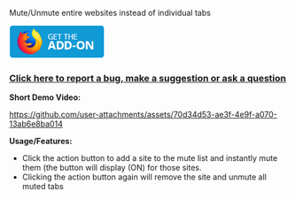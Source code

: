 Mute/Unmute entire websites instead of individual tabs

[![](https://raw.githubusercontent.com/igorlogius/igorlogius/main/geFxAddon.png)](https://addons.mozilla.org/firefox/addon/mute-sites/)

### [Click here to report a bug, make a suggestion or ask a question](https://github.com/igorlogius/igorlogius/issues/new/choose)

<b>Short Demo Video:</b>

https://github.com/user-attachments/assets/70d34d53-ae3f-4e9f-a070-13ab6e8ba014

<b>Usage/Features:</b>
<ul>
    <li>
        Click the action button to add a site to the mute list and instantly mute them (the button will display (ON) for those sites.
    </li>
    <li>
        Clicking the action button again will remove the site and unmute all muted tabs
    </li>
</ul>
